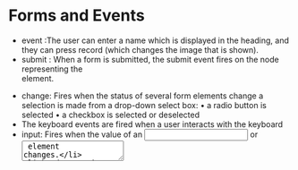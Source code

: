 # Forms and Events
- event :The user can enter a name which is displayed in the heading, and they can press record (which changes the image that is
shown).
- submit : When a form is submitted, the submit event fires on the node representing the <form> element.
- change: Fires when the status of several form elements change
 a selection is made from a drop-down select box: 
• a radio button is selected
• a checkbox is selected or deselected
- The keyboard events are fired when a user interacts with the keyboard
- input: Fires when the value of an <input> or <textarea> element changes.
- keydown : Fires when the user presses any key on the keyboard. If the user holds down a key, the event
continues to fire repeatedly
- keypress :Fires when the user presses a key that would result in a character being shown on the screen. For
example, this event would not fire when the user presses the arrow keys
- keyup: Fires when the user releases a key on the keyboard. The keydown and keypress events fire before a
character shows on screen, whereas keyup fires after it appears. 
- The three events that begin key ... fire in this order:
1. keydown - user presses key down
2. keypress - user has pressed or is holding a key
that adds a character into the page
3. keyup - user releases key 
- form: on the web is probably the search box that sits right in the middle of Google's homepage
- There are several types :
ADDING TEXT:Text input (single-line) Used for a single line of text such as email addresses and names
Making Choices:
Submitting Forms: Uploading Files: Password input Like a single line text box but it masks the characters entered.
- Whenever you want to collect information from visitors you will need a form, which lives inside a
<form> element.
- X Information from a form is sent in name/value pairs.
- X Each form control is given a name, and the text the user types in or the values of the options they select
are sent to the server.
- X HTML5 introduces new form elements which make it
easier for visitors to fill in forms.
- list-style-type property allows you to control the shape or style of a bullet point (also
known as a marker). 
- X In addition to the CSS properties covered in other chapters which work with the contents of all elements,
there are several others that are specifically used to control the appearance of lists, tables, and forms.
- X List markers can be given different appearances using the list-style-type and list-style image
properties.
- X Table cells can have different borders and spacing in different browsers, but there are properties you can
use to control them and make them more consistent.
- X Forms are easier to use if the form controls are vertically aligned using CSS.
- X Forms benefit from styles that make them feel more
interactive.
.............
..........
